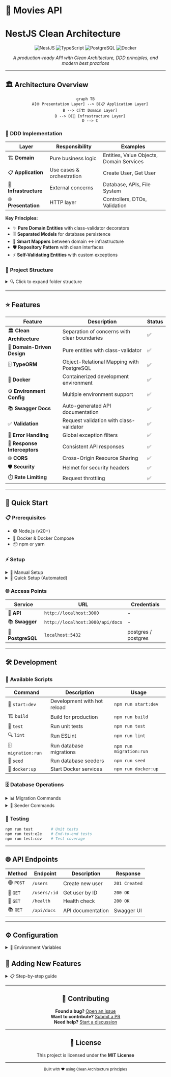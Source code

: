 # 🚀 Movies API 
# NestJS Clean Architecture 


<div align="center">

![NestJS](https://img.shields.io/badge/nestjs-%23E0234E.svg?style=for-the-badge&logo=nestjs&logoColor=white)
![TypeScript](https://img.shields.io/badge/typescript-%23007ACC.svg?style=for-the-badge&logo=typescript&logoColor=white)
![PostgreSQL](https://img.shields.io/badge/postgresql-%23316192.svg?style=for-the-badge&logo=postgresql&logoColor=white)
![Docker](https://img.shields.io/badge/docker-%230db7ed.svg?style=for-the-badge&logo=docker&logoColor=white)

*A production-ready API with Clean Architecture, DDD principles, and modern best practices*

</div>

---

## 🏛️ Architecture Overview

<div align="center">

```mermaid
graph TB
    A[🌐 Presentation Layer] --> B[📋 Application Layer]
    B --> C[🏗️ Domain Layer]
    B --> D[🔧 Infrastructure Layer]
    D --> C
```

</div>

### 🎯 **DDD Implementation**

| Layer | Responsibility | Examples |
|-------|---------------|----------|
| 🏗️ **Domain** | Pure business logic | Entities, Value Objects, Domain Services |
| 📋 **Application** | Use cases & orchestration | Create User, Get User |
| 🔧 **Infrastructure** | External concerns | Database, APIs, File System |
| 🌐 **Presentation** | HTTP layer | Controllers, DTOs, Validation |

**Key Principles:**
- ✨ **Pure Domain Entities** with class-validator decorators
- 🗄️ **Separated Models** for database persistence  
- 🔄 **Smart Mappers** between domain ↔ infrastructure
- 🛡️ **Repository Pattern** with clean interfaces
- ⚡ **Self-Validating Entities** with custom exceptions

### 📁 **Project Structure**

<details>
<summary>🔍 Click to expand folder structure</summary>

```
src/
├── 🏗️ domain/                    # Business logic and entities
│   ├── entities/                 # Domain entities (with class-validator)
│   ├── repositories/             # Repository interfaces
│   ├── exceptions/               # Domain-specific exceptions
│   └── value-objects/            # Value objects
├── 📋 application/               # Application layer
│   ├── use-cases/               # Business use cases
│   ├── interfaces/              # Application interfaces
│   └── dtos/                   # Data Transfer Objects
├── 🔧 infrastructure/           # External concerns
│   ├── database/               # Database configuration and migrations
│   ├── repositories/           # Repository implementations
│   ├── models/                # TypeORM models (database entities)
│   ├── mappers/               # Domain-Infrastructure mappers
│   ├── modules/               # NestJS modules
│   ├── config/               # Configuration files
│   └── external/             # External service integrations
├── 🌐 presentation/             # Presentation layer
│   ├── controllers/           # REST controllers (call use cases directly)
│   ├── guards/               # Authentication guards
│   ├── interceptors/         # Response interceptors
│   └── middleware/           # Custom middleware
└── 🛠️ shared/                   # Shared utilities
    ├── types/               # TypeScript types
    ├── utils/              # Utility functions
    ├── constants/          # Application constants
    ├── filters/            # Exception filters
    ├── interceptors/       # Global interceptors
    └── decorators/         # Custom decorators
```

</details>

---

## ⭐ Features

<div align="center">

| Feature | Description | Status |
|---------|-------------|--------|
| 🏛️ **Clean Architecture** | Separation of concerns with clear boundaries | ✅ |
| 🎯 **Domain-Driven Design** | Pure entities with class-validator | ✅ |
| 🗄️ **TypeORM** | Object-Relational Mapping with PostgreSQL | ✅ |
| 🐳 **Docker** | Containerized development environment | ✅ |
| ⚙️ **Environment Config** | Multiple environment support | ✅ |
| 📚 **Swagger Docs** | Auto-generated API documentation | ✅ |
| ✅ **Validation** | Request validation with class-validator | ✅ |
| 🚨 **Error Handling** | Global exception filters | ✅ |
| 🔄 **Response Interceptors** | Consistent API responses | ✅ |
| 🌐 **CORS** | Cross-Origin Resource Sharing | ✅ |
| 🛡️ **Security** | Helmet for security headers | ✅ |
| ⏱️ **Rate Limiting** | Request throttling | ✅ |

</div>

---

## 🚀 Quick Start

### 📋 **Prerequisites**
- 🟢 Node.js (v20+)
- 🐳 Docker & Docker Compose
- 📦 npm or yarn

### ⚡ **Setup**

<details>
<summary>🔧 Manual Setup</summary>

```bash
# 1. Clone the repository
git clone <repository-url>
cd movies-api-nest

# 2. Install dependencies
npm install

# 3. Setup environment
cp .env.example .env
# Edit .env file with your configuration if needed

# 4. Start Docker services (PostgreSQL)
npm run docker:up

# 5. Wait for database to be ready (optional)
sleep 10

# 6. Run database migrations
npm run migration:run

# 7. Seed database with sample data
npm run seed

# 8. Start development server
npm run start:dev
```

**🎯 Your API is now running at:**
- API: `http://localhost:3000`
- Swagger: `http://localhost:3000/api/docs`

</details>

<details>
<summary>🎯 Quick Setup (Automated)</summary>

```bash
# Run the setup script
chmod +x scripts/setup.sh
./scripts/setup.sh
```

</details>

### 🌐 **Access Points**

| Service | URL | Credentials |
|---------|-----|-------------|
| 🚀 **API** | `http://localhost:3000` | - |
| 📚 **Swagger** | `http://localhost:3000/api/docs` | - |
| 🐘 **PostgreSQL** | `localhost:5432` | postgres / postgres |

---

## 🛠️ Development

### 📜 **Available Scripts**

<div align="center">

| Command | Description | Usage |
|---------|-------------|-------|
| 🚀 `start:dev` | Development with hot reload | `npm run start:dev` |
| 🏗️ `build` | Build for production | `npm run build` |
| 🧪 `test` | Run unit tests | `npm run test` |
| 🔍 `lint` | Run ESLint | `npm run lint` |
| 🗄️ `migration:run` | Run database migrations | `npm run migration:run` |
| 🌱 `seed` | Run database seeders | `npm run seed` |
| 🐳 `docker:up` | Start Docker services | `npm run docker:up` |

</div>

### 🗄️ **Database Operations**

<details>
<summary>📊 Migration Commands</summary>

```bash
# Generate migration
npm run migration:generate -- MigrationName

# Run migrations
npm run migration:run

# Revert migration
npm run migration:revert
```

</details>

<details>
<summary>🌱 Seeder Commands</summary>

```bash
# Run all seeders
npm run seed

# Alternative command
npm run seed:run
```

**Default Users Created:**
- 👨‍💼 **John Doe** - john.doe@example.com
- 👩‍💼 **Jane Smith** - jane.smith@example.com  
- 🔑 **Admin User** - admin@example.com

*Default password for all users: `password123`*

</details>

### 🧪 **Testing**

```bash
npm run test        # Unit tests
npm run test:e2e    # End-to-end tests  
npm run test:cov    # Test coverage
```

---

## 🌐 API Endpoints

| Method | Endpoint | Description | Response |
|--------|----------|-------------|----------|
| 🟢 `POST` | `/users` | Create new user | `201 Created` |
| 🔵 `GET` | `/users/:id` | Get user by ID | `200 OK` |
| 💚 `GET` | `/health` | Health check | `200 OK` |
| 📚 `GET` | `/api/docs` | API documentation | Swagger UI |

---

## ⚙️ Configuration

<details>
<summary>🔧 Environment Variables</summary>

| Variable | Description | Required |
|----------|-------------|----------|
| `NODE_ENV` | Application environment | ✅ |
| `PORT` | Server port | ✅ |
| `API_PREFIX` | API route prefix | ✅ |
| `DB_HOST` | Database host | ✅ |
| `DB_PORT` | Database port | ✅ |
| `DB_USERNAME` | Database username | ✅ |
| `DB_PASSWORD` | Database password | ✅ |
| `DB_DATABASE` | Database name | ✅ |
| `JWT_SECRET` | JWT secret key | ✅ |
| `JWT_EXPIRES_IN` | JWT expiration time | ✅ |
| `CORS_ORIGIN` | CORS allowed origin | ❌ |
| `SWAGGER_TITLE` | API documentation title | ❌ |

**⚠️ Important:** All required variables must be set in `.env` file. The application will fail to start if any required variable is missing.

</details>

## 🔧 Adding New Features

<details>
<summary>📋 Step-by-step guide</summary>

### 🏛️ **Layer-by-Layer Approach**

1. **🏗️ Domain Layer**: Pure business logic (no dependencies)
2. **📋 Application Layer**: Use cases & DTOs (domain only)  
3. **🔧 Infrastructure Layer**: Repositories, modules & external services
4. **🌐 Presentation Layer**: Controllers calling use cases directly

### 📝 **Example: Adding a Product Entity**

```bash
# 1. Domain entity (pure business logic)
src/domain/entities/product.entity.ts

# 2. Repository interface
src/domain/repositories/product.repository.interface.ts

# 3. DTOs for API
src/application/dtos/create-product.dto.ts

# 4. Use cases
src/application/use-cases/product/create-product.use-case.ts

# 5. TypeORM model
src/infrastructure/models/product.model.ts

# 6. Domain ↔ Infrastructure mapper
src/infrastructure/mappers/product.mapper.ts

# 7. Repository implementation
src/infrastructure/repositories/product.repository.ts

# 8. REST controller
src/presentation/controllers/product.controller.ts

# 9. NestJS module
src/infrastructure/modules/product.module.ts
```

</details>

---

<div align="center">

## 🤝 Contributing

**Found a bug?** [Open an issue](../../issues)  
**Want to contribute?** [Submit a PR](../../pulls)  
**Need help?** [Start a discussion](../../discussions)

---

## 📄 License

This project is licensed under the **MIT License**

---

<sub>Built with ❤️ using Clean Architecture principles</sub>

</div>
